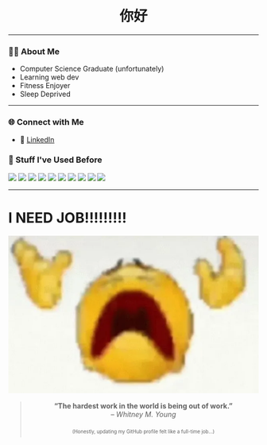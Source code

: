 <h1 align="center">你好</h1>

---

### 👨‍💻 About Me
- Computer Science Graduate (unfortunately)
- Learning web dev
- Fitness Enjoyer
- Sleep Deprived

---
### 🌐 Connect with Me
- 💼 [LinkedIn](https://www.linkedin.com/in/hao-wei-lim-55b173233/)

### 🧰 Stuff I've Used Before

<p align="left">
  <img src="https://img.shields.io/badge/Python-3776AB?style=for-the-badge&logo=python&logoColor=white" />
  <img src="https://img.shields.io/badge/JavaScript-F7DF1E?style=for-the-badge&logo=javascript&logoColor=black" />
  <img src="https://img.shields.io/badge/Node.js-339933?style=for-the-badge&logo=nodedotjs&logoColor=white" />
  <img src="https://img.shields.io/badge/React-61DAFB?style=for-the-badge&logo=react&logoColor=black" />
  <img src="https://img.shields.io/badge/Tailwind_CSS-38B2AC?style=for-the-badge&logo=tailwind-css&logoColor=white" />
  <img src="https://img.shields.io/badge/Convex-000000?style=for-the-badge&logo=convex&logoColor=white" />
  <img src="https://img.shields.io/badge/SQL-003B57?style=for-the-badge&logo=postgresql&logoColor=white" />
  <img src="https://img.shields.io/badge/Docker-2496ED?style=for-the-badge&logo=docker&logoColor=white" />
  <img src="https://img.shields.io/badge/Git-F05032?style=for-the-badge&logo=git&logoColor=white" />
  <img src="https://img.shields.io/badge/Linux-FCC624?style=for-the-badge&logo=linux&logoColor=black" />
</p>

---

# I NEED JOB!!!!!!!!!

<p align="center">
  <img src= ./github.png  />
</p>

<blockquote align="center">
  <strong>“The hardest work in the world is being out of work.”</strong><br/>
  <em>– Whitney M. Young</em><br/>
  <br/>
  <sub><sup>(Honestly, updating my GitHub profile felt like a full-time job...)</sup></sub>
</blockquote>

